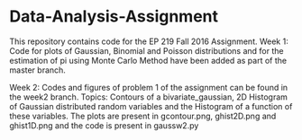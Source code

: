 # Data-Analysis-Assignment
This repository contains code for the EP 219 Fall 2016 Assignment.
Week 1:  Code for plots of Gaussian, Binomial and Poisson distributions and for the estimation of pi using Monte Carlo Method have been added as part of the master branch.

Week 2: Codes and figures of problem 1 of the assignment can be found in the week2 branch. Topics: Contours of a bivariate_gaussian, 2D Histogram of Gaussian distributed random variables and the Histogram of a function of these variables. The plots are present in gcontour.png, ghist2D.png and ghist1D.png and the code is present in gaussw2.py

